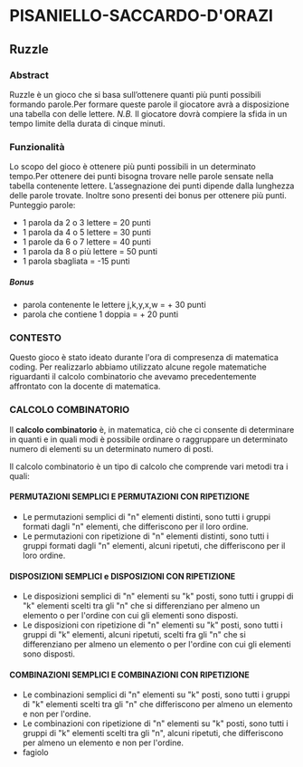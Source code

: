 # PISANIELLO-SACCARDO-D'ORAZI

## Ruzzle

### Abstract
Ruzzle è un gioco che si basa sull’ottenere quanti più punti possibili formando parole.Per formare queste parole il giocatore avrà a disposizione una tabella con delle lettere. *N.B.* Il giocatore dovrà compiere la sfida in un tempo limite della durata di cinque minuti.

### Funzionalità
Lo scopo del gioco è ottenere più punti possibili in un determinato tempo.Per ottenere dei punti bisogna trovare nelle parole sensate nella tabella contenente lettere. L’assegnazione dei punti dipende dalla lunghezza delle parole trovate. Inoltre sono presenti dei bonus per ottenere più punti.
Punteggio parole:
- 1 parola da 2 o 3 lettere = 20 punti 
- 1 parola da 4 o 5 lettere = 30 punti   
- 1 parole da 6 o 7 lettere = 40 punti 
- 1 parola da 8 o più lettere = 50 punti 
- 1 parola sbagliata = -15 punti  
##### Bonus 
- parola contenente le lettere j,k,y,x,w = + 30 punti  
- parola che contiene 1 doppia = + 20 punti 

### CONTESTO
Questo gioco è stato ideato durante l'ora di compresenza di matematica coding. Per realizzarlo abbiamo utilizzato alcune regole matematiche riguardanti il calcolo combinatorio
che avevamo precedentemente affrontato con la docente di matematica.
### CALCOLO COMBINATORIO 

  Il **calcolo combinatorio** è, in matematica, ciò che ci consente di determinare in quanti e in quali modi è possibile ordinare o raggruppare un determinato numero di elementi su un determinato numero di posti.
  
  Il calcolo combinatorio è un tipo di calcolo che comprende vari metodi tra i quali:
  
 #### PERMUTAZIONI SEMPLICI E PERMUTAZIONI CON RIPETIZIONE
  - Le permutazioni semplici di "n" elementi distinti, sono tutti i gruppi formati dagli "n" elementi, che differiscono per il loro ordine.
  - Le permutazioni con ripetizione di "n" elementi distinti, sono tutti i gruppi formati dagli "n" elementi, alcuni ripetuti, che differiscono per il loro ordine.
    
 #### DISPOSIZIONI SEMPLICI e DISPOSIZIONI CON RIPETIZIONE
- Le disposizioni semplici di "n" elementi su "k" posti, sono  tutti i gruppi di "k" elementi scelti tra gli "n" che si differenziano per almeno un elemento o per l'ordine con cui gli elementi sono disposti.
- Le disposizioni con ripetizione di "n" elementi su "k" posti, sono tutti i gruppi di "k" elementi, alcuni ripetuti, scelti fra gli "n" che si differenziano per almeno un elemento o per l'ordine con cui gli elementi sono disposti.
     
#### COMBINAZIONI SEMPLICI E COMBINAZIONI CON RIPETIZIONE
- Le combinazioni semplici di "n" elementi su "k" posti, sono tutti i gruppi di "k" elementi scelti tra gli "n" che differiscono per almeno un elemento e non per l'ordine.
- Le combinazioni con ripetizione di "n" elementi su "k" posti, sono tutti i gruppi di "k" elementi scelti tra gli "n", alcuni ripetuti, che differiscono per almeno un elemento e non per l'ordine. 
- fagiolo
